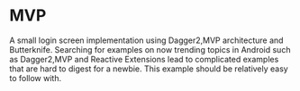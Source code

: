 # MVP
A small login screen implementation using Dagger2,MVP architecture and Butterknife.
Searching for examples on now  trending topics in Android such as Dagger2,MVP and Reactive Extensions lead to complicated examples that are hard to digest for a newbie.
This example should be relatively easy to follow with.

